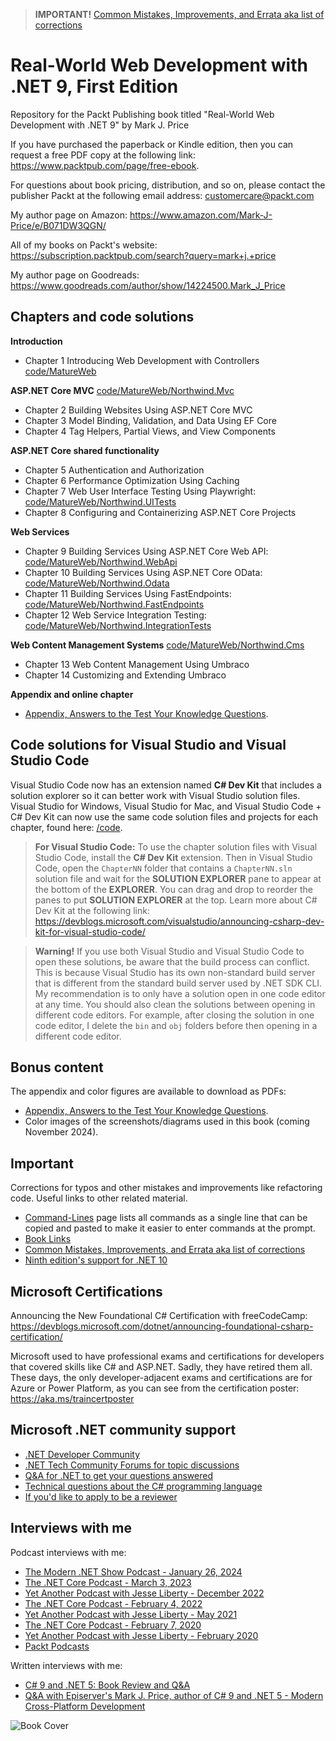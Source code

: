 > **IMPORTANT!** [Common Mistakes, Improvements, and Errata aka list of corrections](docs/errata/README.md)

# Real-World Web Development with .NET 9, First Edition

Repository for the Packt Publishing book titled "Real-World Web Development with .NET 9" by Mark J. Price

If you have purchased the paperback or Kindle edition, then you can request a free PDF copy at the following link: https://www.packtpub.com/page/free-ebook.

For questions about book pricing, distribution, and so on, please contact the publisher Packt at the following email address: customercare@packt.com

My author page on Amazon: https://www.amazon.com/Mark-J-Price/e/B071DW3QGN/ 

All of my books on Packt's website: https://subscription.packtpub.com/search?query=mark+j.+price

My author page on Goodreads: https://www.goodreads.com/author/show/14224500.Mark_J_Price

## Chapters and code solutions

**Introduction**
- Chapter 1 Introducing Web Development with Controllers [code/MatureWeb](code/MatureWeb)

**ASP.NET Core MVC** [code/MatureWeb/Northwind.Mvc](code/MatureWeb/Northwind.Mvc)
- Chapter 2 Building Websites Using ASP.NET Core MVC
- Chapter 3 Model Binding, Validation, and Data Using EF Core
- Chapter 4 Tag Helpers, Partial Views, and View Components

**ASP.NET Core shared functionality**
- Chapter 5 Authentication and Authorization
- Chapter 6 Performance Optimization Using Caching
- Chapter 7 Web User Interface Testing Using Playwright: [code/MatureWeb/Northwind.UITests](code/MatureWeb/Northwind.UITests)
- Chapter 8 Configuring and Containerizing ASP.NET Core Projects

**Web Services**
- Chapter 9 Building Services Using ASP.NET Core Web API: [code/MatureWeb/Northwind.WebApi](code/MatureWeb/Northwind.WebApi)
- Chapter 10 Building Services Using ASP.NET Core OData: [code/MatureWeb/Northwind.Odata](code/MatureWeb/Northwind.Odata)
- Chapter 11 Building Services Using FastEndpoints: [code/MatureWeb/Northwind.FastEndpoints](code/MatureWeb/Northwind.FastEndpoints)
- Chapter 12 Web Service Integration Testing: [code/MatureWeb/Northwind.IntegrationTests](code/MatureWeb/Northwind.IntegrationTests)

**Web Content Management Systems** [code/MatureWeb/Northwind.Cms](code/MatureWeb/Northwind.Cms)
- Chapter 13 Web Content Management Using Umbraco
- Chapter 14 Customizing and Extending Umbraco

**Appendix and online chapter**
- [Appendix, Answers to the Test Your Knowledge Questions](docs/B31470_Appendix.pdf).

## Code solutions for Visual Studio and Visual Studio Code

Visual Studio Code now has an extension named **C# Dev Kit** that includes a solution explorer so it can better work with Visual Studio solution files. Visual Studio for Windows, Visual Studio for Mac, and Visual Studio Code + C# Dev Kit can now use the same code solution files and projects for each chapter, found here: [/code](/code). 

> **For Visual Studio Code:** To use the chapter solution files with Visual Studio Code, install the **C# Dev Kit** extension. Then in Visual Studio Code, open the `ChapterNN` folder that contains a `ChapterNN.sln` solution file and wait for the **SOLUTION EXPLORER** pane to appear at the bottom of the **EXPLORER**. You can drag and drop to reorder the panes to put **SOLUTION EXPLORER** at the top. Learn more about C# Dev Kit at the following link: https://devblogs.microsoft.com/visualstudio/announcing-csharp-dev-kit-for-visual-studio-code/

> **Warning!** If you use both Visual Studio and Visual Studio Code to open these solutions, be aware that the build process can conflict. This is because Visual Studio has its own non-standard build server that is different from the standard build server used by .NET SDK CLI. My recommendation is to only have a solution open in one code editor at any time. You should also clean the solutions between opening in different code editors. For example, after closing the solution in one code editor, I delete the `bin` and `obj` folders before then opening in a different code editor.

## Bonus content

The appendix and color figures are available to download as PDFs:

- [Appendix, Answers to the Test Your Knowledge Questions](docs/B31470_Appendix.pdf).
- Color images of the screenshots/diagrams used in this book (coming November 2024).

## Important

Corrections for typos and other mistakes and improvements like refactoring code. Useful links to other related material. 

- [Command-Lines](docs/command-lines.md) page lists all commands as a single line that can be copied and pasted to make it easier to enter commands at the prompt.
- [Book Links](docs/book-links.md)
- [Common Mistakes, Improvements, and Errata aka list of corrections](docs/errata/README.md)
- [Ninth edition's support for .NET 10](docs/dotnet10.md)

## Microsoft Certifications

Announcing the New Foundational C# Certification with freeCodeCamp:
https://devblogs.microsoft.com/dotnet/announcing-foundational-csharp-certification/

Microsoft used to have professional exams and certifications for developers that covered skills like C# and ASP.NET. Sadly, they have retired them all. These days, the only developer-adjacent exams and certifications are for Azure or Power Platform, as you can see from the certification poster: https://aka.ms/traincertposter

## Microsoft .NET community support

- [.NET Developer Community](https://dotnet.microsoft.com/platform/community)
- [.NET Tech Community Forums for topic discussions](https://techcommunity.microsoft.com/t5/net/ct-p/dotnet)
- [Q&A for .NET to get your questions answered](https://learn.microsoft.com/en-us/answers/products/dotnet)
- [Technical questions about the C# programming language](https://learn.microsoft.com/en-us/answers/topics/dotnet-csharp.html)
- [If you'd like to apply to be a reviewer](https://authors.packtpub.com/reviewers/)

## Interviews with me

Podcast interviews with me:

- [The Modern .NET Show Podcast - January 26, 2024](https://dotnetcore.show/season-6/the-net-trilogy-and-learning-net-with-mark-j-price/)
- [The .NET Core Podcast - March 3, 2023](https://dotnetcore.show/episode-117-our-perspectives-on-the-future-of-net-with-mark-j-price/)
- [Yet Another Podcast with Jesse Liberty - December 2022](https://jesseliberty.com/2022/12/10/mark-price-on-c-11-fixed/)
- [The .NET Core Podcast - February 4, 2022](https://dotnetcore.show/episode-91-c-sharp-10-and-dotnet-6-with-mark-j-price/)
- [Yet Another Podcast with Jesse Liberty - May 2021](http://jesseliberty.com/2021/05/16/mark-price-on-c9-and-net-6/)
- [The .NET Core Podcast - February 7, 2020](https://dotnetcore.show/episode-44-learning-net-core-with-mark-j-price/)
- [Yet Another Podcast with Jesse Liberty - February 2020](http://jesseliberty.com/2020/02/23/mark-price-c-net-core/)
- [Packt Podcasts](https://soundcloud.com/packt-podcasts/csharp-8-dotnet-core-3-the-evolution-of-the-microsoft-ecosystem)

Written interviews with me:
- [C# 9 and .NET 5: Book Review and Q&A](https://www.infoq.com/articles/book-interview-mark-price/?itm_source=infoq&itm_campaign=user_page&itm_medium=link)
- [Q&A with Episerver's Mark J. Price, author of C# 9 and .NET 5 - Modern Cross-Platform Development](https://www.episerver.com/articles/q-and-a-with-mark-price)

![Book Cover](B31470_Cover.png)
